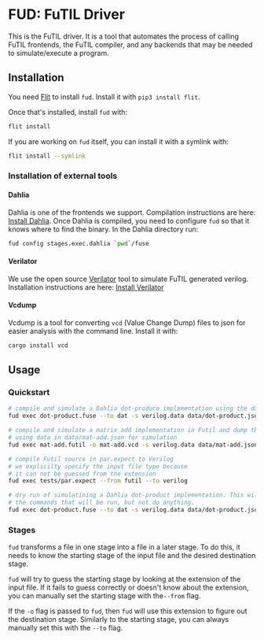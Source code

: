 # FUD: FuTIL Driver
This is the FuTIL driver. It is a tool that automates the process
of calling FuTIL frontends, the FuTIL compiler, and any backends that may
be needed to simulate/execute a program.

## Installation
You need [Flit](https://flit.readthedocs.io/en/latest/) to install `fud`.
Install it with `pip3 install flit`.

Once that's installed, install `fud` with:
```bash
flit install
```

If you are working on `fud` itself, you can install it with a symlink with:
```bash
flit install --symlink
```

### Installation of external tools
#### Dahlia
Dahlia is one of the frontends we support.
Compilation instructions are here: [Install Dahlia](https://github.com/cucapra/dahlia).
Once Dahlia is compiled, you need to configure `fud` so that it knows where to find
the binary.
In the Dahlia directory run:
```bash
fud config stages.exec.dahlia `pwd`/fuse
```


#### Verilator
We use the open source [Verilator](https://www.veripool.org/wiki/verilator) tool to simulate
FuTIL generated verilog. Installation instructions are here: [Install Verilator](https://www.veripool.org/projects/verilator/wiki/Installing)

#### Vcdump
Vcdump is a tool for converting `vcd` (Value Change Dump) files to json for easier analysis with the command line.
Install it with:
```bash
cargo install vcd
```

## Usage
### Quickstart

```bash
# compile and simulate a Dahlia dot-produce implementation using the data in data/dot-product.json
fud exec dot-product.fuse --to dat -s verilog.data data/dot-product.json

# compile and simulate a matrix add implementation in Futil and dump the vcd for debugging
# using data in data/mat-add.json for simulation
fud exec mat-add.futil -o mat-add.vcd -s verilog.data data/mat-add.json

# compile Futil source in par.expect to Verilog
# we explicilty specify the input file type because
# it can not be guessed from the extension
fud exec tests/par.expect --from futil --to verilog

# dry run of simulatining a Dahlia dot-product implementation. This will print
# the commands that will be run, but not do anything.
fud exec dot-product.fuse --to dat -s verilog.data data/dot-product.json --dry-run
```

### Stages
`fud` transforms a file in one stage into a file in a later stage.
To do this, it needs to know the starting stage of the input file and the desired
destination stage.

`fud` will try to guess the starting stage by looking at the extension of the input file.
If it fails to guess correctly or doesn't know about the extension, you can manually set
the starting stage with the`--from` flag.

If the `-o` flag is passed to `fud`, then `fud` will use this extension to figure out the destination
stage. Similarly to the starting stage, you can always manually set this with the `--to` flag.
